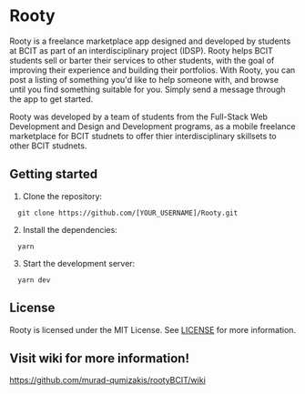 # Rooty

Rooty is a freelance marketplace app designed and developed by students at BCIT as part of an interdisciplinary project (IDSP). Rooty helps BCIT students sell or barter their services to other students, with the goal of improving their experience and building their portfolios. With Rooty, you can post a listing of something you'd like to help someone with, and browse until you find something suitable for you. Simply send a message through the app to get started.

Rooty was developed by a team of students from the Full-Stack Web Development and Design and Development programs, as a mobile freelance marketplace for BCIT studnets to offer thier interdisciplinary skillsets to other BCIT studnets.

## Getting started

1. Clone the repository:

```
  git clone https://github.com/[YOUR_USERNAME]/Rooty.git
```

2. Install the dependencies:

```
  yarn
```

3. Start the development server:

```
  yarn dev
```

## License

Rooty is licensed under the MIT License. See [LICENSE](LICENSE) for more information.


## Visit wiki for more information!

https://github.com/murad-qumizakis/rootyBCIT/wiki
